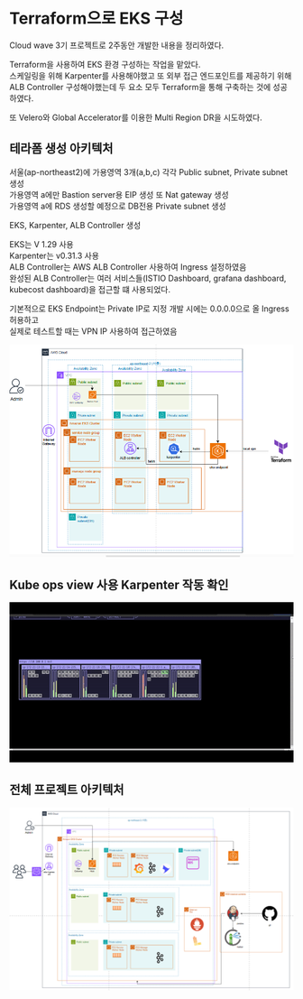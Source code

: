 # Terraform으로 EKS 구성 

Cloud wave 3기 프로젝트로 2주동안 개발한 내용을 정리하였다.  

Terraform을 사용하여 EKS 환경 구성하는 작업을 맡았다.  
스케일링을 위해 Karpenter를 사용해야했고 또 외부 접근 엔드포인트를 제공하기 위해 ALB Controller 구성해야했는데 
두 요소 모두 Terraform을 통해 구축하는 것에 성공하였다.  

또 Velero와 Global Accelerator를 이용한 Multi Region DR을 시도하였다.  

## 테라폼 생성 아키텍처  

서울(ap-northeast2)에 가용영역 3개(a,b,c) 각각 Public subnet, Private subnet 생성   
가용영역 a에만 Bastion server용 EIP 생성 또 Nat gateway 생성  
가용영역 a에 RDS 생성할 예정으로 DB전용 Private subnet 생성

EKS, Karpenter, ALB Controller 생성  

EKS는 V 1.29 사용  
Karpenter는 v0.31.3 사용  
ALB Controller는 AWS ALB Controller 사용하여 Ingress 설정하였음  
완성된 ALB Controller는 여러 서비스들(ISTIO Dashboard, grafana dashboard, kubecost dashboard)을 접근할 떄 사용되었다.  

기본적으로 EKS Endpoint는 Private IP로 지정 개발 시에는 0.0.0.0으로 올 Ingress 허용하고  
실제로 테스트할 때는 VPN IP 사용하여 접근하였음

![](./terraform.png)  

## Kube ops view 사용 Karpenter 작동 확인

![](./kubeopsview.gif)


## 전체 프로젝트 아키텍처

![](./archi.png)

